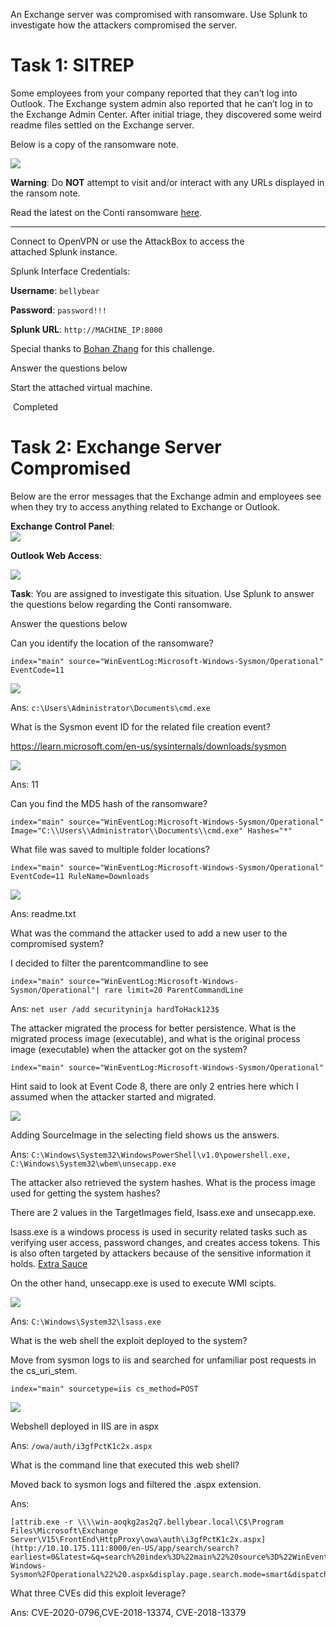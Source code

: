 An Exchange server was compromised with ransomware. Use Splunk to investigate how the attackers compromised the server.

# Task 1: SITREP

Some employees from your company reported that they can’t log into Outlook. The Exchange system admin also reported that he can’t log in to the Exchange Admin Center. After initial triage, they discovered some weird readme files settled on the Exchange server.  

Below is a copy of the ransomware note.

![](https://tryhackme-images.s3.amazonaws.com/user-uploads/5de58e2bfac4a912bcc7a3e9/room-content/15db974b80239a7eb2c52fb26c458933.png)  

**Warning**: Do **NOT** attempt to visit and/or interact with any URLs displayed in the ransom note.   

Read the latest on the Conti ransomware [here](https://www.bleepingcomputer.com/news/security/fbi-cisa-and-nsa-warn-of-escalating-conti-ransomware-attacks/). 

---

Connect to OpenVPN or use the AttackBox to access the attached Splunk instance. 

Splunk Interface Credentials:

**Username**: `bellybear`

**Password**: `password!!!`

**Splunk URL**: `http://MACHINE_IP:8000`

Special thanks to [Bohan Zhang](https://www.linkedin.com/in/bohansec?miniProfileUrn=urn%3Ali%3Afs_miniProfile%3AACoAACFkYBwB9L43-CozJsTYeFoIV29KBlKU9qc&lipi=urn%3Ali%3Apage%3Ad_flagship3_search_srp_all%3BWgzBOFb8RQWd%2B24UFVSw%2Fw%3D%3D) for this challenge.

Answer the questions below

Start the attached virtual machine.

 Completed

# Task 2: Exchange Server Compromised
Below are the error messages that the Exchange admin and employees see when they try to access anything related to Exchange or Outlook.  

**Exchange Control Panel**:  
![](https://tryhackme-images.s3.amazonaws.com/user-uploads/5de58e2bfac4a912bcc7a3e9/room-content/214468bd3cc7466762b2358993bb3069.png)

**Outlook Web Access**:

![](https://tryhackme-images.s3.amazonaws.com/user-uploads/5de58e2bfac4a912bcc7a3e9/room-content/c7d87fb962d961d81502f02dd1fdba77.png)  

**Task**: You are assigned to investigate this situation. Use Splunk to answer the questions below regarding the Conti ransomware. 

Answer the questions below

Can you identify the location of the ransomware?

```
index="main" source="WinEventLog:Microsoft-Windows-Sysmon/Operational" EventCode=11
```

![](screenshots/Pasted%20image%2020240429220724.png)

Ans: `c:\Users\Administrator\Documents\cmd.exe`

What is the Sysmon event ID for the related file creation event?  

https://learn.microsoft.com/en-us/sysinternals/downloads/sysmon

![](screenshots/Pasted%20image%2020240429212335.png)

Ans: 11

Can you find the MD5 hash of the ransomware?  

```
index="main" source="WinEventLog:Microsoft-Windows-Sysmon/Operational" Image="C:\\Users\\Administrator\\Documents\\cmd.exe" Hashes="*"
```

What file was saved to multiple folder locations?

```
index="main" source="WinEventLog:Microsoft-Windows-Sysmon/Operational" EventCode=11 RuleName=Downloads
```

![](screenshots/Pasted%20image%2020240429213919.png)

Ans: readme.txt

What was the command the attacker used to add a new user to the compromised system?

I decided to filter the parentcommandline to see

```
index="main" source="WinEventLog:Microsoft-Windows-Sysmon/Operational"| rare limit=20 ParentCommandLine
```

Ans: `net user /add securityninja hardToHack123$`

The attacker migrated the process for better persistence. What is the migrated process image (executable), and what is the original process image (executable) when the attacker got on the system?

```
index="main" source="WinEventLog:Microsoft-Windows-Sysmon/Operational"
```

Hint said to look at Event Code 8, there are only 2 entries here which I assumed when the attacker started and migrated.

![](screenshots/Pasted%20image%2020240430211437.png)

Adding SourceImage in the selecting field shows us the answers.

Ans: `C:\Windows\System32\WindowsPowerShell\v1.0\powershell.exe,  C:\Windows\System32\wbem\unsecapp.exe `

The attacker also retrieved the system hashes. What is the process image used for getting the system hashes?  

There are 2 values in the TargetImages field, lsass.exe and unsecapp.exe.

lsass.exe is a windows process is used in security related tasks such as verifying user access, password changes, and creates access tokens. This is also often targeted by attackers because of the sensitive information it holds. [Extra Sauce](https://redcanary.com/threat-detection-report/techniques/lsass-memory/)

On the other hand, unsecapp.exe is used to execute WMI scipts.

![](screenshots/Pasted%20image%2020240430220231.png)

Ans: `C:\Windows\System32\lsass.exe`

What is the web shell the exploit deployed to the system?  

Move from sysmon logs to iis and searched for unfamiliar post requests in the cs_uri_stem.

```
index="main" sourcetype=iis cs_method=POST
```

![](screenshots/Pasted%20image%2020240430222834.png)

Webshell deployed in IIS are in aspx

Ans: `/owa/auth/i3gfPctK1c2x.aspx`

What is the command line that executed this web shell?  

Moved back to sysmon logs and filtered the .aspx extension.

Ans:
```
[attrib.exe -r \\\\win-aoqkg2as2q7.bellybear.local\C$\Program Files\Microsoft\Exchange Server\V15\FrontEnd\HttpProxy\owa\auth\i3gfPctK1c2x.aspx](http://10.10.175.111:8000/en-US/app/search/search?earliest=0&latest=&q=search%20index%3D%22main%22%20source%3D%22WinEventLog%3AMicrosoft-Windows-Sysmon%2FOperational%22%20.aspx&display.page.search.mode=smart&dispatch.sample_ratio=1&workload_pool=&display.events.fields=%5B%22host%22%2C%22source%22%2C%22sourcetype%22%2C%22cs_uri_stem%22%5D&display.prefs.fieldFilter=&display.general.type=events&display.visualizations.charting.chart=line&display.page.search.tab=events&sid=1714487382.104#)
```

What three CVEs did this exploit leverage?  

Ans: CVE-2020-0796,CVE-2018-13374, CVE-2018-13379